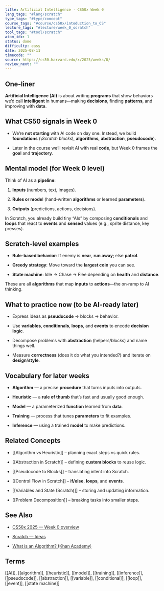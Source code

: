 ```yaml
---
title: Artificial Intelligence · CS50x Week 0
lang_tags: "#lang/scratch"
type_tags: "#type/concept"
course_tags: "#course/cs50x/intoduction_to_CS"
lecture_tags: "#lecture/week_0_scratch"
tool_tags: "#tool/scratch"
atom_idx: 1
status: done
difficulty: easy
date: 2025-08-11
timecode: ""
source: https://cs50.harvard.edu/x/2025/weeks/0/
review_next: ""
---
```


  

## **One-liner**

  

**Artificial Intelligence (AI)** is about writing **programs** that show behaviors we’d call **intelligent** in humans—making **decisions**, finding **patterns**, and improving with **data**.

  

## What CS50 signals in Week 0

  

- We’re **not starting** with AI code on day one. Instead, we build **foundations** (\\*Scratch blocks\\*, **algorithms**, **abstraction**, **pseudocode**).  

- Later in the course we’ll revisit AI with real **code**, but Week 0 frames the **goal** and **trajectory**.

  

## Mental model (for Week 0 level)

  

Think of AI as a **pipeline**:

  

1. **Inputs** (numbers, text, images).  

2. **Rules or model** (hand‑written **algorithms** or learned **parameters**).  

3. **Outputs** (predictions, actions, decisions).

  

In Scratch, you already build tiny “AIs” by composing **conditionals** and **loops** that react to **events** and **sensed** values (e.g., sprite distance, key presses).

  

## Scratch‑level examples

  

- **Rule‑based behavior**: If enemy is **near**, **run away**; else **patrol**.  

- **Greedy strategy**: Move toward the **largest coin** you can see.  

- **State machine**: Idle → Chase → Flee depending on **health** and **distance**.

  

These are all **algorithms** that map **inputs** to **actions**—the on‑ramp to AI thinking.

  

## What to practice now (to be AI‑ready later)

  

- Express ideas as **pseudocode** → blocks → behavior.  

- Use **variables**, **conditionals**, **loops**, and **events** to encode **decision logic**.  

- Decompose problems with **abstraction** (helpers/blocks) and name things well.  

- Measure **correctness** (does it do what you intended?) and iterate on **design**/**style**.

  

## Vocabulary for later weeks

  

- **Algorithm** — a precise **procedure** that turns inputs into outputs.  

- **Heuristic** — a **rule of thumb** that’s fast and usually good enough.  

- **Model** — a parameterized **function** learned from **data**.  

- **Training** — process that tunes **parameters** to fit examples.  

- **Inference** — using a trained **model** to make predictions.

  

## Related Concepts

  

- [[Algorithm vs Heuristic]] – planning exact steps vs quick rules.  

- [[Abstraction in Scratch]] – defining **custom blocks** to reuse logic.  

- [[Pseudocode to Blocks]] – translating intent into Scratch.  

- [[Control Flow in Scratch]] – **if/else**, **loops**, and **events**.  

- [[Variables and State (Scratch)]] – storing and updating information.  

- [[Problem Decomposition]] – breaking tasks into smaller steps.

  

## See Also

  

- [CS50x 2025 — Week 0 overview](https://cs50.harvard.edu/x/2025/weeks/0/)  

- [Scratch — Ideas](https://scratch.mit.edu/ideas)  

- [What is an Algorithm? (Khan Academy)](https://www.khanacademy.org/computing/computer-science/algorithms/intro-to-algorithms/a/what-are-algorithms)

  

## Terms

  

[[AI]], [[algorithm]], [[heuristic]], [[model]], [[training]], [[inference]], [[pseudocode]], [[abstraction]], [[variable]], [[conditional]], [[loop]], [[event]], [[state machine]]
